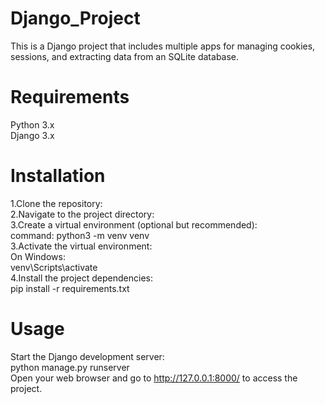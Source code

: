 # Django_Project
This is a Django project that includes multiple apps for managing cookies, sessions, and extracting data from an SQLite database.
# Requirements
Python 3.x<br>
Django 3.x
# Installation
1.Clone the repository:<br>
2.Navigate to the project directory:<br>
3.Create a virtual environment (optional but recommended):<br>
command: python3 -m venv venv <br>
3.Activate the virtual environment:<br>
On Windows:<br>
venv\Scripts\activate<br>
4.Install the project dependencies:<br>
pip install -r requirements.txt<br>
# Usage
Start the Django development server:<br>
python manage.py runserver<br>
Open your web browser and go to http://127.0.0.1:8000/ to access the project.

